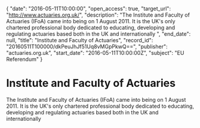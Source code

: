 {
  "date": "2016-05-11T10:00:00", 
  "open_access": true, 
  "target_url": "http://www.actuaries.org.uk/", 
  "description": "The Institute and Faculty of Actuaries (IFoA) came into being on 1 August 2011. It is the UK's only chartered professional body dedicated to educating, developing and regulating actuaries based both in the UK and internationally ", 
  "end_date": null, 
  "title": "Institute and Faculty of Actuaries", 
  "record_id": "20160511T100000/dkPeuJhJf51Uq8vMGpPkwQ==", 
  "publisher": "actuaries.org.uk", 
  "start_date": "2016-05-11T10:00:00Z", 
  "subject": "EU Referendum"
}

# Institute and Faculty of Actuaries

The Institute and Faculty of Actuaries (IFoA) came into being on 1 August 2011. It is the UK's only chartered professional body dedicated to educating, developing and regulating actuaries based both in the UK and internationally 